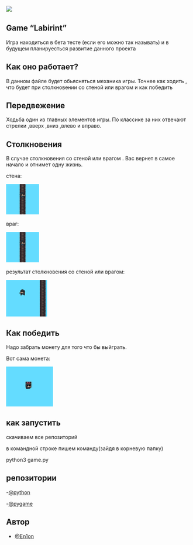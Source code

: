 <p align=“center”>
<img src="https://img.shields.io/badge/Language-Python-important" >
</p>

## Game “Labirint”

Игра находиться в бета тесте (если его можно так называть) и в будущем планируесться развитие данного проекта

## Как оно работает?

В данном файле будет обьясняться механика игры. Точнее как ходить , что будет при столкновении со стеной или врагом и как победить

## Передвежение

Ходьба один из главных элементов игры. По классике за них отвечают стрелки ,вверх ,вниз ,влево и вправо.

## Столкновения

В случае столкновения со стеной или врагом . Вас вернет в самое начало и отнимет одну жизнь.

стена:

<img src="https://github.com/En1on/project1/blob/main/img/img3.png">

враг:

<img src="https://github.com/En1on/project1/blob/main/img/img3.png">

результат столкновения со стеной или врагом:

<img src="https://github.com/En1on/project1/blob/main/img/img1.png">

## Как победить

Надо забрать монету для того что бы выйграть.

Вот сама монета:

<img src="https://github.com/En1on/project1/blob/main/img/img2.png">

## как запустить

скачиваем вce репозиторий

в командной строке пишем команду(зайдя в корневую папку)

python3 game.py

## репозитории

-[@python](https://www.python.org)

-[@pygame](https://medium.com/@pytoday.python/установка-pygame-305ae355d340)

## Автор

- [@En1on](https://github.com/En1on)

